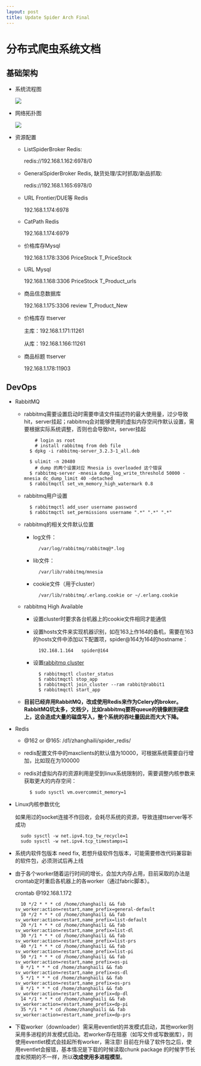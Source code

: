 ```yaml
---
layout: post
title: Update Spider Arch Final
---
```


# 分布式爬虫系统文档

## 基础架构

* 系统流程图

	![](http://stillzhl.github.io/image/distribute-spider-flowchart.png)

* 网络拓扑图
    
    ![](http://stillzhl.github.io/image/distribute-spider-topo.png)
    
* 资源配置
	
	* ListSpiderBroker Redis: 
		
		redis://192.168.1.162:6978/0
		
	* GeneralSpiderBroker Redis, 缺货处理/实时抓取/新品抓取:
	
		redis://192.168.1.165:6978/0
		
	* URL Frontier/DUE等 Redis
	
		192.168.1.174:6978
		
	* CatPath Redis
	
		192.168.1.174:6979
		
	* 价格库存Mysql
	
		192.168.1.178:3306 PriceStock T_PriceStock
		
	* URL Mysql
	
		192.168.1.168:3306 PriceStock T_Product_urls
		
	* 商品信息数据库
	
		192.168.1.175:3306 review T_Product_New
		
	* 价格库存 ttserver
		
		主库：192.168.1.171:11261
		
		从库：192.168.1.166:11261
		
	* 商品标题 ttserver
	
		192.168.1.178:11903
		
	
	


## DevOps

* RabbitMQ
	
	* rabbitmq需要设置启动时需要申请文件描述符的最大使用量，过少导致hit，server挂起；rabbitmq会对能够使用的虚拟内存空间作默认设置，需要根据实际系统调整，否则也会导致hit，server挂起
	
			  # login as root
			  # install rabbitmq from deb file
			$ dpkg -i rabbitmq-server_3.2.3-1_all.deb
		
			$ ulimit -n 20480
              # dump 的两个设置对应 Mnesia is overloaded 这个错误
			$ rabbitmq-server -mnesia dump_log_write_threshold 50000 -mnesia dc_dump_limit 40 -detached
			$ rabbitmqctl set_vm_memory_high_watermark 0.8
	* rabbitmq用户设置
	
			$ rabbitmqctl add_user username password
			$ rabbitmqctl set_permissions username ".*" ".*" ".*"	
	* rabbitmq的相关文件默认位置
		* log文件：

				
				/var/log/rabbitmq/rabbitmq@*.log
		* lib文件：
				
				/var/lib/rabbitmq/mnesia
		* cookie文件（用于cluster）
			
				/var/lib/rabbitmq/.erlang.cookie or ~/.erlang.cookie
	* rabbitmq High Available
		
		* 设置cluster时要求各台机器上的cookie文件相同才能通信
		* 设置hosts文件来实现机器识别，如在163上作164的备机，需要在163的hosts文件中添加以下配置项，spider@164为164的hostname：
			
				192.168.1.164	spider@164
		* 设置[rabbitmq cluster](https://www.rabbitmq.com/clustering.html)
			
				$ rabbitmqctl cluster_status
				$ rabbitmqctl stop_app
				$ rabbitmqctl join_cluster --ram rabbit@rabbit1
				$ rabbitmqctl start_app	
				
	* **目前已经弃用RabbitMQ，改成使用Redis来作为Celery的broker。RabbitMQ坑太多，文档少，比如rabbitmq要将queue的镜像刷到硬盘上，这会造成大量的磁盘写入，整个系统的吞吐量因此而大大下降。**	


* Redis 

	* @162 or @165: /d1/zhanghaili/spider_redis/

	* redis配置文件中的maxclients的默认值为10000，可根据系统需要自行增加，比如现在为100000
	
	* redis对虚拟内存的资源利用是受到linux系统限制的，需要调整内核参数来获取更大的内存空间：
		
		
			$ sudo sysctl vm.overcommit_memory=1
* Linux内核参数优化

 	如果用过的socket连接不作回收，会耗尽系统的资源，导致连接ttserver等不成功
		
		sudo sysctl -w net.ipv4.tcp_tw_recycle=1
		sudo sysctl -w net.ipv4.tcp_timestamps=1
		
* 系统内软件包版本 need fix, 若想升级软件包版本，可能需要修改代码兼容新的软件包，必须测试后再上线

* 由于各个worker随着运行时间的增长，会加大内存占用，目前采取的办法是crontab定时重启各机器上的各worker（通过fabric脚本）。
	
	crontab @192.168.1.172
	
		10 */2 * * * cd /home/zhanghaili && fab sv_worker:action=restart,name_prefix=general-default
		10 */2 * * * cd /home/zhanghaili && fab sv_worker:action=restart,name_prefix=list-default
		20 */1 * * * cd /home/zhanghaili && fab sv_worker:action=restart,name_prefix=list-dl
		30 */1 * * * cd /home/zhanghaili && fab sv_worker:action=restart,name_prefix=list-prs
		40 */1 * * * cd /home/zhanghaili && fab sv_worker:action=restart,name_prefix=list-pi
		50 */1 * * * cd /home/zhanghaili && fab sv_worker:action=restart,name_prefix=os-pi
		0 */1 * * * cd /home/zhanghaili && fab sv_worker:action=restart,name_prefix=os-dl
		5 */1 * * * cd /home/zhanghaili && fab sv_worker:action=restart,name_prefix=os-prs
		8 */1 * * * cd /home/zhanghaili && fab sv_worker:action=restart,name_prefix=dp-dl
		14 */1 * * * cd /home/zhanghaili && fab sv_worker:action=restart,name_prefix=dp-pi
		35 */1 * * * cd /home/zhanghaili && fab sv_worker:action=restart,name_prefix=dp-prs

* 下载worker（downloader）需采用eventlet的并发模式启动，其他worker则采用多进程的并发模式启动。若worker存在阻塞（如写文件或写数据库），则使用eventlet模式会挂起所有worker，需注意! 目前在升级了软件包之后，使用eventlet会报错，基本情况是下载的时候读取chunk package 的时候字节长度和预期的不一样，所以**改成使用多进程模型**。
